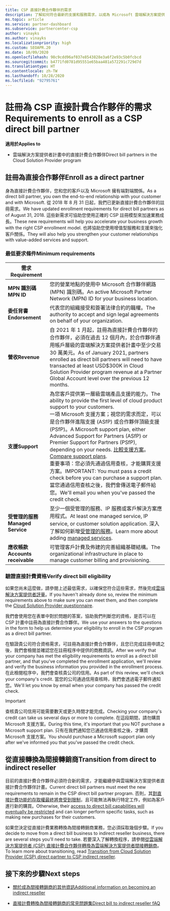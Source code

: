 ```yaml
---
title: CSP 直接計費合作夥伴的需求
description: 了解如何符合最新的支援和服務需求，以成為 Microsoft 雲端解決方案提供者 (CSP) 計畫中的直接計費合作夥伴。
ms.topic: article
ms.service: partner-dashboard
ms.subservice: partnercenter-csp
author: vinayks
ms.author: vinayks
ms.localizationpriority: high
ms.custom: SEOAPR.20
ms.date: 10/09/2020
ms.openlocfilehash: 98c9cdd96af037e8543828e3a6f2e93c5b0fcbcd
ms.sourcegitcommit: b4771fd0781d95551e65baa481a572291c729d7d
ms.translationtype: HT
ms.contentlocale: zh-TW
ms.lasthandoff: 10/28/2020
ms.locfileid: "92795761"
---
```

# <a name="requirements-to-enroll-as-a-csp-direct-bill-partner"></a><span data-ttu-id="d685e-103">註冊為 CSP 直接計費合作夥伴的需求</span><span class="sxs-lookup"><span data-stu-id="d685e-103">Requirements to enroll as a CSP direct bill partner</span></span>

<span data-ttu-id="d685e-104">**適用於**</span><span class="sxs-lookup"><span data-stu-id="d685e-104">**Applies to**</span></span>

- <span data-ttu-id="d685e-105">雲端解決方案提供者計畫中的直接計費合作夥伴</span><span class="sxs-lookup"><span data-stu-id="d685e-105">Direct bill partners in the Cloud Solution Provider program</span></span>

## <a name="enroll-as-a-direct-partner"></a><span data-ttu-id="d685e-106">註冊為直接合作夥伴</span><span class="sxs-lookup"><span data-stu-id="d685e-106">Enroll as a direct partner</span></span>

<span data-ttu-id="d685e-107">身為直接計費合作夥伴，您和您的客戶以及 Microsoft 擁有端對端關係。</span><span class="sxs-lookup"><span data-stu-id="d685e-107">As a direct bill partner, you own the end-to-end relationship with your customer and with Microsoft.</span></span> <span data-ttu-id="d685e-108">從 2018 年 8 月 31 日起，我們已更新直接計費合作夥伴的註冊需求。</span><span class="sxs-lookup"><span data-stu-id="d685e-108">We have updated enrollment requirements for direct bill partners as of August 31, 2018.</span></span> <span data-ttu-id="d685e-109">這些新需求可協助您使用正確的 CSP 註冊模型來加速業務成長。</span><span class="sxs-lookup"><span data-stu-id="d685e-109">These new requirements will help you accelerate your business growth with the right CSP enrollment model.</span></span> <span data-ttu-id="d685e-110">也將協助您使用增值型服務和支援來強化客戶關係。</span><span class="sxs-lookup"><span data-stu-id="d685e-110">They will also help you strengthen your customer relationships with value-added services and support.</span></span>

### <a name="minimum-requirements"></a><span data-ttu-id="d685e-111">最低要求條件</span><span class="sxs-lookup"><span data-stu-id="d685e-111">Minimum requirements</span></span>

|<span data-ttu-id="d685e-112">**需求**</span><span class="sxs-lookup"><span data-stu-id="d685e-112">**Requirement**</span></span>|                             |
|--------------------------------|--------------------------------------------------------------|
|<span data-ttu-id="d685e-113">**MPN 識別碼**</span><span class="sxs-lookup"><span data-stu-id="d685e-113">**MPN ID**</span></span>   |<span data-ttu-id="d685e-114">您的營業地點的使用中 Microsoft 合作夥伴網路 (MPN) 識別碼。</span><span class="sxs-lookup"><span data-stu-id="d685e-114">An active Microsoft Partner Network (MPN) ID for your business location.</span></span>    |
|<span data-ttu-id="d685e-115">**委任背書**</span><span class="sxs-lookup"><span data-stu-id="d685e-115">**Endorsement**</span></span>   |<span data-ttu-id="d685e-116">代表您的組織接受和簽署法律合約的職權。</span><span class="sxs-lookup"><span data-stu-id="d685e-116">The authority to accept and sign legal agreements on behalf of your organization.</span></span>|
|<span data-ttu-id="d685e-117">**營收**</span><span class="sxs-lookup"><span data-stu-id="d685e-117">**Revenue**</span></span>|<span data-ttu-id="d685e-118">自 2021 年 1 月起，註冊為直接計費合作夥伴的合作夥伴，必須在過去 12 個月內，於合作夥伴通用帳戶層級的雲端解決方案提供者計畫中至少交易 30 萬美元。</span><span class="sxs-lookup"><span data-stu-id="d685e-118">As of January 2021, partners enrolled as direct bill partners will need to have transacted at least USD$300K in Cloud Solution Provider program revenue at a Partner Global Account level over the previous 12 months.</span></span>| 
|<span data-ttu-id="d685e-119">**支援**</span><span class="sxs-lookup"><span data-stu-id="d685e-119">**Support**</span></span>   |<span data-ttu-id="d685e-120">為您客戶提供第一層級雲端產品支援的能力。</span><span class="sxs-lookup"><span data-stu-id="d685e-120">The ability to provide the first level of cloud product support to your customers.</span></span> <br/><span data-ttu-id="d685e-121">一項 Microsoft 支援方案；視您的需求而定，可以是合作夥伴進階支援 (ASfP) 或合作夥伴頂級支援 (PSfP)。</span><span class="sxs-lookup"><span data-stu-id="d685e-121">A Microsoft support plan, either Advanced Support for Partners (ASfP) or Premier Support for Partners (PSfP), depending on your needs.</span></span> <span data-ttu-id="d685e-122">[比較支援方案](https://partner.microsoft.com/support/partnersupport)。</span><span class="sxs-lookup"><span data-stu-id="d685e-122">[Compare support plans](https://partner.microsoft.com/support/partnersupport).</span></span><br/> <span data-ttu-id="d685e-123">重要事項：您必須先通過信用查核，才能購買支援方案。</span><span class="sxs-lookup"><span data-stu-id="d685e-123">IMPORTANT: You must pass a credit check before you can purchase a support plan.</span></span> <span data-ttu-id="d685e-124">當您通過信用查核之後，我們會傳送電子郵件給您。</span><span class="sxs-lookup"><span data-stu-id="d685e-124">We'll email you when you've passed the credit check.</span></span> |
|<span data-ttu-id="d685e-125">**受管理的服務**</span><span class="sxs-lookup"><span data-stu-id="d685e-125">**Managed Service**</span></span>   |<span data-ttu-id="d685e-126">至少一個受管理的服務、IP 服務或客戶解決方案應用程式。</span><span class="sxs-lookup"><span data-stu-id="d685e-126">At least one managed service, IP service, or customer solution application.</span></span> <span data-ttu-id="d685e-127">深入了解如何新增[受管理的服務](https://partner.microsoft.com/business-opportunities/managed-services-provider)。</span><span class="sxs-lookup"><span data-stu-id="d685e-127">Learn more about adding [managed services](https://partner.microsoft.com/business-opportunities/managed-services-provider).</span></span>|
|<span data-ttu-id="d685e-128">**應收帳款**</span><span class="sxs-lookup"><span data-stu-id="d685e-128">**Accounts receivable**</span></span> |<span data-ttu-id="d685e-129">可管理客戶計費及佈建的完善組織基礎結構。</span><span class="sxs-lookup"><span data-stu-id="d685e-129">The organizational infrastructure in place to manage customer billing and provisioning.</span></span>|

### <a name="verify-direct-bill-eligibility"></a><span data-ttu-id="d685e-130">驗證直接計費資格</span><span class="sxs-lookup"><span data-stu-id="d685e-130">Verify direct bill eligibility</span></span>

<span data-ttu-id="d685e-131">如果您尚未這麼做，請參閱上述最低需求，以確保您符合這些需求，然後完成[雲端解決方案提供者評量](https://partner.microsoft.com/cloud-solution-provider/assessment)。</span><span class="sxs-lookup"><span data-stu-id="d685e-131">If you haven't already done so, review the minimum requirements above to make sure you can meet them, and then complete the [Cloud Solution Provider questionnaire](https://partner.microsoft.com/cloud-solution-provider/assessment).</span></span>

<span data-ttu-id="d685e-132">我們會使用您在表單中對於問題的答案，協助我們判斷您的資格，是否可以在 CSP 計畫中註冊為直接計費合作夥伴。</span><span class="sxs-lookup"><span data-stu-id="d685e-132">We use your answers to the questions in the form to help us determine your eligibility to enroll in the CSP program as a direct bill partner.</span></span>

<span data-ttu-id="d685e-133">在驗證貴公司符合資格需求，可註冊為直接計費合作夥伴，且您已完成註冊申請之後，我們會檢閱並確認您在註冊程序中提供的商務資訊。</span><span class="sxs-lookup"><span data-stu-id="d685e-133">After we verify that your company has met the eligibility requirements to enroll as a direct bill partner, and that you've completed the enrollment application, we'll review and verify the business information you provided in the enrollment process.</span></span> <span data-ttu-id="d685e-134">在此檢閱程序中，我們會查核貴公司的信用。</span><span class="sxs-lookup"><span data-stu-id="d685e-134">As part of this review, we'll check your company's credit.</span></span> <span data-ttu-id="d685e-135">當您的公司通過信用查核時，我們會透過電子郵件通知您。</span><span class="sxs-lookup"><span data-stu-id="d685e-135">We'll let you know by email when your company has passed the credit check.</span></span>

>[!IMPORTANT]
><span data-ttu-id="d685e-136">查核貴公司信用可能需要數天或更久時間才能完成。</span><span class="sxs-lookup"><span data-stu-id="d685e-136">Checking your company's credit can take us several days or more to complete.</span></span> <span data-ttu-id="d685e-137">在這段期間，請勿購買 Microsoft 支援方案。</span><span class="sxs-lookup"><span data-stu-id="d685e-137">During this time, it's important that you NOT purchase a Microsoft support plan.</span></span> <span data-ttu-id="d685e-138">只有在我們通知您已通過信用查核之後，才購買 Microsoft 支援方案。</span><span class="sxs-lookup"><span data-stu-id="d685e-138">You should purchase a Microsoft support plan only after we've informed you that you've passed the credit check.</span></span>

## <a name="transition-from-direct-to-indirect-reseller"></a><span data-ttu-id="d685e-139">從直接轉換為間接轉銷商</span><span class="sxs-lookup"><span data-stu-id="d685e-139">Transition from direct to indirect reseller</span></span>

<span data-ttu-id="d685e-140">目前的直接計費合作夥伴必須符合新的需求，才能繼續參與雲端解決方案提供者直接計費合作夥伴計畫。</span><span class="sxs-lookup"><span data-stu-id="d685e-140">Current direct bill partners must meet the new requirements to remain in the CSP direct bill partner program.</span></span> <span data-ttu-id="d685e-141">否則，其[對直接計費功能的存取權最終將會受到限制](restricted-direct-bill-capabilities.md)，且可能無法再執行特定工作，例如為客戶進行新的購買。</span><span class="sxs-lookup"><span data-stu-id="d685e-141">Otherwise, their [access to direct bill capabilities will eventually be restricted](restricted-direct-bill-capabilities.md) and can longer perform specific tasks, such as making new purchases for their customers.</span></span>

<span data-ttu-id="d685e-142">如果您決定從直接計費業務轉換為間接轉銷商業務，您必須採取幾個步驟。</span><span class="sxs-lookup"><span data-stu-id="d685e-142">If you decide to move from a direct bill business to indirect reseller business, there are several steps you'll need to take.</span></span> <span data-ttu-id="d685e-143">若要深入了解轉換程序，請參閱[從雲端解決方案提供者 (CSP) 直接計費合作夥伴轉換為雲端解決方案提供者間接轉銷商](transition-direct-to-indirect.md)。</span><span class="sxs-lookup"><span data-stu-id="d685e-143">To learn more about transitioning, read [Transition from Cloud Solution Provider (CSP) direct partner to CSP indirect reseller](transition-direct-to-indirect.md).</span></span>

## <a name="next-steps"></a><span data-ttu-id="d685e-144">接下來的步驟</span><span class="sxs-lookup"><span data-stu-id="d685e-144">Next steps</span></span>

- [<span data-ttu-id="d685e-145">關於成為間接轉銷商的其他資訊</span><span class="sxs-lookup"><span data-stu-id="d685e-145">Additional information on becoming an indirect reseller</span></span>](https://assetsprod.microsoft.com/csp-directbill-to-indirect-transition.pdf)

- [<span data-ttu-id="d685e-146">直接計費轉換為間接轉銷商的常見問題集</span><span class="sxs-lookup"><span data-stu-id="d685e-146">Direct bill to indirect reseller fAQ</span></span>](https://assetsprod.microsoft.com/mpn/direct-bill-partner-faq.pdf)
